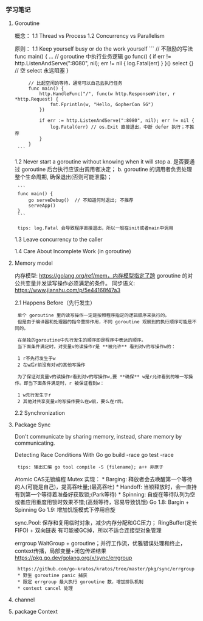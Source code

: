 ### 学习笔记

1. Goroutine

    概念：
    1.1 Thread vs Process
    1.2 Concurrency vs Parallelism

    原则：
    1.1 Keep yourself busy or do the work yourself
        ```
            // 不鼓励的写法
            func main() {
                ...
                // goroutine 中执行业务逻辑
                go func() {
                    if err != http.ListenAndServe(":8080", nil); err != nil {
                        log.Fatal(err)
                    }
                }()
                select {} // 空 select 永远阻塞
            }

            // 比起空闲的等待，通常可以自己去执行任务
            func main() {
                http.HandleFunc("/", func(w http.ResponseWriter, r *http.Request) {
                    fmt.Fprintln(w, "Hello, GopherCon SG")
                })

                if err := http.ListenAndServe(":8080", nil); err != nil {
                    log.Fatal(err) // os.Exit 直接退出，中断 defer 执行；不推荐
                }
            }
        ```

    1.2 Never start a goroutine without knowing when it will stop
        a. 是否要通过 goroutine 后台执行应该由调用者决定；
        b. goroutine 的调用者负责处理整个生命周期, 确保退出(否则可能泄露)；

        ```
        func main() {
            go serveDebug()  // 不知道何时退出; 不推荐
            serveApp()
        }
        ```

        tips: log.Fatal 会导致程序直接退出，所以一般在init或者main中调用

    1.3 Leave concurrency to the caller

    1.4 Care About Incomplete Work (in goroutine)

2. Memory model

    内存模型: https://golang.org/ref/mem，内存模型指定了跨 goroutine 的对公共变量并发读写操作必须满足的条件。
    同步语义: https://www.jianshu.com/p/5e44168f47a3

    2.1 Happens Before（先行发生）

        单个 goroutine 里的读写操作一定是按照程序指定的逻辑顺序来执行的。
        但是由于编译器和处理器的指令重排作用，不同 goroutine 观察到的执行顺序可能是不同的。

        在单独的goroutine中先行发生的顺序即是程序中表达的顺序。
        当下面条件满足时，对变量v的读操作r是 **被允许** 看到对v的写操作w的：

        1 r不先行发生于w
        2 在w后r前没有对v的其他写操作

        为了保证对变量v的读操作r看到对v的写操作w,要 **确保** w是r允许看到的唯一写操作。即当下面条件满足时，r 被保证看到w：

        1 w先行发生于r
        2 其他对共享变量v的写操作要么在w前，要么在r后。

    2.2 Synchronization

3. Package Sync

    Don't communicate by sharing memory, instead, share memory by communicating.

    Detecting Race Conditions With Go
        go build -race
        go test -race

        tips: 输出汇编 go tool compile -S {filename}; a++ 非原子

    Atomic CAS无锁编程
    Mutex 实现：
       * Barging: 释放者会去唤醒第一个等待的人(可能是自己)，提高吞吐量;(最高吞吐)
       * Handoff: 当锁释放时，会一直持有到第一个等待着准备好获取锁;(Park等待)
       * Spinning: 自旋在等待队列为空或者应用重度用锁时效果不错;(高频等待，容易导致饥饿)
       Go 1.8: Bargin + Spinning
       Go 1.9: 增加饥饿模式下停用自旋

    sync.Pool: 保存和复用临时对象，减少内存分配和GC压力；
        RingBuffer(定长FIFO) + 双向链表
        有可能被GC掉，所以不适合连接型对象管理


    errgroup
        WaitGroup + goroutine；并行工作流，优雅错误处理和终止，context传播，局部变量+闭包传递结果
        https://pkg.go.dev/golang.org/x/sync/errgroup


        https://github.com/go-kratos/kratos/tree/master/pkg/sync/errgroup
        * 野生 goroutine panic 捕获
        * 限定 errgroup 最大执行 goroutine 数，增加排队机制
        * context cancel 处理

4. channel
5. package Context